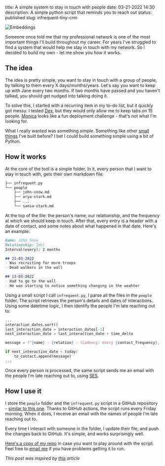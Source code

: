 title: A simple system to stay in touch with people
date: 03-21-2022 14:30
description: A simple python script that reminds you to reach out
status: published
slug: infrequent-tiny-crm

<img src="{static}/images/37/infrequent_screenshot.png" alt="Embeddings" style="max-width:100%;">

Someone once told me that my professional network is one of the most important things I'll build throughout my career. For years I've struggled to find a system that would help me stay in touch with my network. So I decided to build my own - let me show you how it works. 

## The idea

The idea is pretty simple, you want to stay in touch with a group of people, by talking to them every X days/months/years. Let's say you want to keep up with Jane every two months. If two months have passed and you haven't talked, you should get nudged into talking doing it. 

To solve this, I started with a recurring item in my to-do list, but it quickly got messy. I tested [Dex](https://getdex.com/), but they would only allow me to keep tabs on 15 people. [Monica](https://www.monicahq.com/) looks like a fun deployment challenge - that's not what I'm looking for. 

What I really wanted was something *simple*. Something like other [small things](https://kindle-highlights.email/) I've built before? I bet I could build something simple using a bit of Python. 

## How it works

At the core of the tool is a simple folder. In it, every person that I want to stay in touch with, gets their own markdown file:

```bash
├── infrequent.py
└── people
    ├── john-snow.md
    ├── arya-stark.md
    ├── ...
    └── sansa-stark.md
```

At the top of the file: the person's name, our relationship, and the frequency at which we should keep in touch. After that, every entry is a header with a date of contact, and some notes about what happened in that date. Here's an example:

```markdown
Name: John Snow
Relationship: Idol
Interval(every): 2 months

## 21-03-2022
- Was recruiting for more troops
- Dead walkers in the wall

## 13-03-2022
- Had to go to the wall 
- He was starting to notice something changing in the weahter
```

Using a small script I call `infrequent.py`, I parse all the files in the `people` folder. The script retrieves the person's details and dates of interactions. Using some datetime logic, I then identify the people I'm late reaching out to:

```python
...
interaction_dates.sort()
last_interaction_date = interaction_dates[-1]
next_interaction_date = last_interaction_date + time_delta

message = f"{name} - {relation} - (Cadency: every {contact_frequency}, {delay_in_days} days passed since last contact)"

if next_interaction_date < today:
    to_contact.append(message)
...
```

Once every person is processed, the same script sends me an email with the people I'm late reaching out to, using [SES](https://aws.amazon.com/ses/). 


## How I use it

I store the `people` folder and the `infrequent.py` script in a GitHub repository - [similar to this one](https://github.com/duarteocarmo/tiny-crm-demo). Thanks to GitHub actions, the script runs every Friday morning. When it does, I receive an email with the names of people I'm late reaching out to. 

Every time I interact with someone in the folder, I update their file, and push the changes back to GitHub. It's simple, and works surprisingly well. 

[Here's a copy of my repo](https://github.com/duarteocarmo/tiny-crm-demo) in case you want to play around with the script. Feel free to [email me](mailto:me@duarteocarmo.com) if you have problems getting it to run. 

*This post was inspired by [this](https://sive.rs/hundreds) article*













